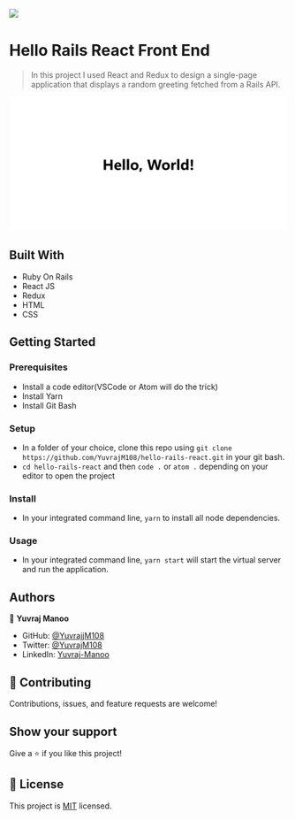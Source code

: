 ![](https://img.shields.io/badge/Microverse-blueviolet)

# Hello Rails React Front End

> In this project I used React and Redux to design a single-page application that displays a random greeting fetched from a Rails API.

![homepage-screenshot](./images/Screenshot.PNG)

## Built With

- Ruby On Rails
- React JS
- Redux
- HTML
- CSS

## Getting Started

### Prerequisites

- Install a code editor(VSCode or Atom will do the trick)
- Install Yarn
- Install Git Bash

### Setup

- In a folder of your choice, clone this repo using ```git clone https://github.com/YuvrajM108/hello-rails-react.git``` in your git bash.
- ```cd hello-rails-react``` and then ```code .``` or ```atom .``` depending on your editor to open the project

### Install

- In your integrated command line, ```yarn``` to install all node dependencies.

### Usage

- In your integrated command line, ```yarn start``` will start the virtual server and run the application.

## Authors

👤 **Yuvraj Manoo**

- GitHub: [@YuvrajjM108](https://github.com/YuvrajM108)
- Twitter: [@YuvrajM108](https://twitter.com/YuvrajM108)
- LinkedIn: [Yuvraj-Manoo](https://linkedin.com/in/yuvraj-manoo)

## 🤝 Contributing

Contributions, issues, and feature requests are welcome!

## Show your support

Give a ⭐️ if you like this project!

## 📝 License

This project is [MIT](./MIT.md) licensed.
